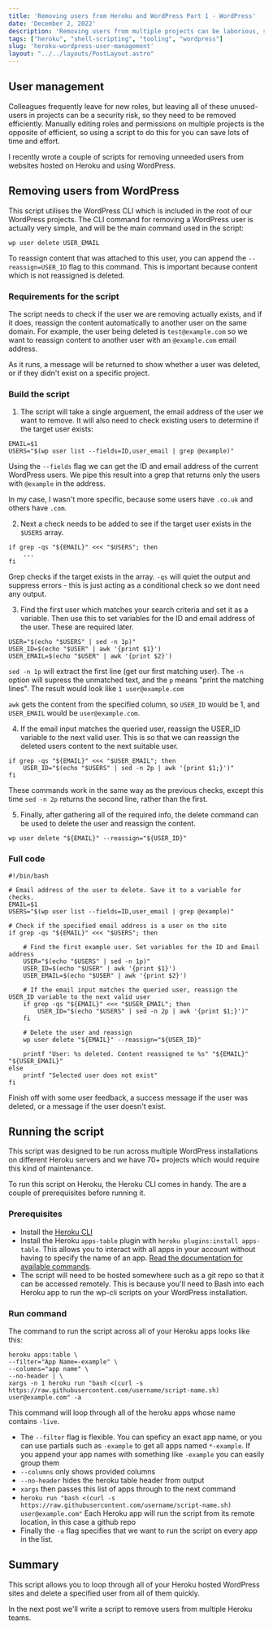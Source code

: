 ```yaml
---
title: 'Removing users from Heroku and WordPress Part 1 - WordPress'
date: 'December 2, 2022'
description: 'Removing users from multiple projects can be laborious, so figuring out how to automate this boring and time consuming task is a good idea.'
tags: ["heroku", "shell-scripting", "tooling", "wordpress"]
slug: 'heroku-wordpress-user-management'
layout: "../../layouts/PostLayout.astro"
---
```


## User management

Colleagues frequently leave for new roles, but leaving all of these unused-users in projects can be a security risk, so they need to be removed efficiently. Manually editing roles and permissions on multiple projects is the opposite of efficient, so using a script to do this for you can save lots of time and effort.

I recently wrote a couple of scripts for removing unneeded users from websites hosted on Heroku and using WordPress.

## Removing users from WordPress

This script utilises the WordPress CLI which is included in the root of our WordPress projects. The CLI command for removing a WordPress user is actually very simple, and will be the main command used in the script:

```shell
wp user delete USER_EMAIL
```

To reassign content that was attached to this user, you can append the `--reassign=USER_ID` flag to this command. This is important because content which is not reassigned is deleted.

### Requirements for the script

The script needs to check if the user we are removing actually exists, and if it does, reassign the content automatically to another user on the same domain. For example, the user being deleted is `test@example.com` so we want to reassign content to another user with an `@example.com` email address.

As it runs, a message will be returned to show whether a user was deleted, or if they didn't exist on a specific project. 

### Build the script

1. The script will take a single arguement, the email address of the user we want to remove. It will also need to check existing users to determine if the target user exists:

```shell
EMAIL=$1
USERS="$(wp user list --fields=ID,user_email | grep @example)"
```

Using the `--fields` flag we can get the ID and email address of the current WordPress users. We pipe this result into a grep that returns only the users with `@example` in the address.

In my case, I wasn't more specific, because some users have `.co.uk` and others have `.com`.

2. Next a check needs to be added to see if the target user exists in the `$USERS` array.

```shell
if grep -qs "${EMAIL}" <<< "$USERS"; then
	...
fi
```

Grep checks if the target exists in the array. `-qs` will quiet the output and suppress errors - this is just acting as a conditional check so we dont need any output.

3. Find the first user which matches your search criteria and set it as a variable. Then use this to set variables for the ID and email address of the user. These are required later.

```shell
USER="$(echo "$USERS" | sed -n 1p)"
USER_ID=$(echo "$USER" | awk '{print $1}')
USER_EMAIL=$(echo "$USER" | awk '{print $2}')
```

`sed -n 1p` will extract the first line (get our first matching user). The `-n` option will supress the unmatched text, and the `p` means "print the matching lines". The result would look like `1 user@example.com`

`awk` gets the content from the specified column, so `USER_ID` would be 1, and `USER_EMAIL` would be `user@example.com`.

4. If the email input matches the queried user, reassign the USER_ID variable to the next valid user. This is so that we can reassign the deleted users content to the next suitable user.

```shell
if grep -qs "${EMAIL}" <<< "$USER_EMAIL"; then
	USER_ID="$(echo "$USERS" | sed -n 2p | awk '{print $1;}')"
fi
```

These commands work in the same way as the previous checks, except this time `sed -n 2p` returns the second line, rather than the first.

5. Finally, after gathering all of the required info, the delete command can be used to delete the user and reassign the content.

```shell
wp user delete "${EMAIL}" --reassign="${USER_ID}"
```

### Full code

```shell
#!/bin/bash

# Email address of the user to delete. Save it to a variable for checks.
EMAIL=$1
USERS="$(wp user list --fields=ID,user_email | grep @example)"

# Check if the specified email address is a user on the site
if grep -qs "${EMAIL}" <<< "$USERS"; then

	# Find the first example user. Set variables for the ID and Email address
	USER="$(echo "$USERS" | sed -n 1p)"
	USER_ID=$(echo "$USER" | awk '{print $1}')
	USER_EMAIL=$(echo "$USER" | awk '{print $2}')
	
	# If the email input matches the queried user, reassign the USER_ID variable to the next valid user
	if grep -qs "${EMAIL}" <<< "$USER_EMAIL"; then
		USER_ID="$(echo "$USERS" | sed -n 2p | awk '{print $1;}')"
	fi
	
	# Delete the user and reassign
	wp user delete "${EMAIL}" --reassign="${USER_ID}"
	
	printf "User: %s deleted. Content reassigned to %s" "${EMAIL}" "${USER_EMAIL}"
else
	printf "Selected user does not exist"
fi
```

Finish off with some user feedback, a success message if the user was deleted, or a message if the user doesn't exist.

## Running the script

This script was designed to be run across multiple WordPress installations on different Heroku servers and we have 70+ projects which would require this kind of maintenance.

To run this script on Heroku, the Heroku CLI comes in handy. The are a couple of prerequisites before running it.

### Prerequisites

- Install the [Heroku CLI](https://devcenter.heroku.com/articles/heroku-cli)
- Install the Heroku `apps-table` plugin with `heroku plugins:install apps-table`. This allows you to interact with all apps in your account without having to specify the name of an app. [Read the documentation for available commands](https://socket.dev/npm/package/@heroku-cli/plugin-apps-table).
- The script will need to be hosted somewhere such as a git repo so that it can be accessed remotely. This is because you'll need to Bash into each Heroku app to run the wp-cli scripts on your WordPress installation.

### Run command

The command to run the script across all of your Heroku apps looks like this:

```shell
heroku apps:table \
--filter="App Name=-example" \
--columns="app name" \
--no-header | \
xargs -n 1 heroku run "bash <(curl -s https://raw.githubusercontent.com/username/script-name.sh) user@example.com" -a
```

This command will loop through all of the heroku apps whose name contains `-live`.

- The `--filter` flag is flexible. You can speficy an exact app name, or you can use partials such as `-example` to get all apps named `*-example`. If you append your app names with something like `-example` you can easily group them
- `--columns` only shows provided columns
- `--no-header` hides the heroku table header from output
- `xargs` then passes this list of apps through to the next command
- `heroku run "bash <(curl -s https://raw.githubusercontent.com/username/script-name.sh) user@example.com"` Each Heroku app will run the script from its remote location, in this case a github repo
- Finally the `-a` flag specifies that we want to run the script on every app in the list.

## Summary

This script allows you to loop through all of your Heroku hosted WordPress sites and delete a specified user from all of them quickly.

In the next post we'll write a script to remove users from multiple Heroku teams.
